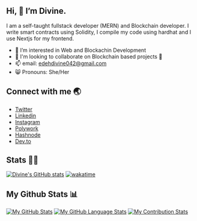 ## Hi, 👋 I’m Divine.

I am a self-taught fullstack developer (MERN) and Blockchain developer. I write smart contracts using Solidity, I compile my code using hardhat and I use Nextjs for my frontend. 

- 👀 I’m interested in Web and Blockachin Development
- 👭 I'm looking to collaborate on Blockchain based projects 🚀
- 📫 email: edehdivine042@gmail.com 
- 😸 Pronouns: She/Her

## Connect with me 🌏
- [Twitter](https://twitter.com/divine_edeh1)
- [Linkedin](https://www.linkedin.com/in/divine-edeh/)
- [Instagram](https://www.instagram.com/divine_edeh/)
- [Polywork](https://www.polywork.com/favor)
- [Hashnode](https://hashnode.com/@Favor)
- [Dev.to](https://dev.to/favor)

## Stats 👩‍💻
[![Divine's GitHub stats](https://github-readme-stats.vercel.app/api?username=nmasi322)](https://github.com/anuraghazra/github-readme-stats)
[![wakatime](https://wakatime.com/badge/user/d56946e6-ea1a-4912-b46f-6ac69e2e9dac.svg)](https://wakatime.com/@d56946e6-ea1a-4912-b46f-6ac69e2e9dac)

## My Github Stats 📊
[![My GitHub Stats](https://github-readme-stats.vercel.app/api/?username=nmasi322&count_private=true&theme=react&showicons=true)]()
[![My GitHub Language Stats](https://github-readme-stats.vercel.app/api/top-langs/?username=nmasi322&langs_count=5&theme=react)]()
[![My Contribution Stats](https://github-contribution-stats.vercel.app/api/?username=nmasi322)](https://github.com/nmasi322/github-contribution-stats/)

<!---
nmasi322/nmasi322 is a ✨ special ✨ repository because its `README.md` (this file) appears on your GitHub profile.
You can click the Preview link to take a look at your changes.
--->

